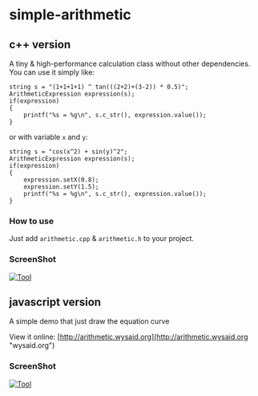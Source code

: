 # simple-arithmetic

## c++ version

A tiny & high-performance calculation class without other dependencies.  
You can use it simply like:
```
string s = "(1+1+1+1) ^ tan(((2+2)+(3-2)) * 0.5)";
ArithmeticExpression expression(s);
if(expression)
{
    printf("%s = %g\n", s.c_str(), expression.value());
}
```
or with variable `x` and `y`:
```
string s = "cos(x^2) + sin(y)^2";
ArithmeticExpression expression(s);
if(expression)
{
    expression.setX(0.8);
    expression.setY(1.5);
    printf("%s = %g\n", s.c_str(), expression.value());
}
```

### How to use

Just add `arithmetic.cpp` & `arithmetic.h` to your project.

### ScreenShot

[![Tool](https://raw.githubusercontent.com/wysaid/simple-arithmetic/gh-pages/screenshot/screenshot2.png "wysaid")](http://arithmetic.wysaid.org)

## javascript version

A simple demo that just draw the equation curve

View it online: [http://arithmetic.wysaid.org](http://arithmetic.wysaid.org "wysaid.org")

### ScreenShot ##

[![Tool](https://raw.githubusercontent.com/wysaid/simple-arithmetic/gh-pages/screenshot/screenshot.jpg "wysaid")](http://arithmetic.wysaid.org)

